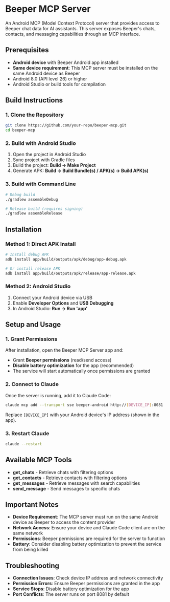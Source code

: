 # Beeper MCP Server

An Android MCP (Model Context Protocol) server that provides access to Beeper chat data for AI assistants. This server exposes Beeper's chats, contacts, and messaging capabilities through an MCP interface.

## Prerequisites

- **Android device** with Beeper Android app installed
- **Same device requirement**: This MCP server must be installed on the same Android device as Beeper
- Android 8.0 (API level 26) or higher
- Android Studio or build tools for compilation

## Build Instructions

### 1. Clone the Repository
```bash
git clone https://github.com/your-repo/beeper-mcp.git
cd beeper-mcp
```

### 2. Build with Android Studio
1. Open the project in Android Studio
2. Sync project with Gradle files
3. Build the project: **Build → Make Project**
4. Generate APK: **Build → Build Bundle(s) / APK(s) → Build APK(s)**

### 3. Build with Command Line
```bash
# Debug build
./gradlew assembleDebug

# Release build (requires signing)
./gradlew assembleRelease
```

## Installation

### Method 1: Direct APK Install
```bash
# Install debug APK
adb install app/build/outputs/apk/debug/app-debug.apk

# Or install release APK
adb install app/build/outputs/apk/release/app-release.apk
```

### Method 2: Android Studio
1. Connect your Android device via USB
2. Enable **Developer Options** and **USB Debugging**
3. In Android Studio: **Run → Run 'app'**

## Setup and Usage

### 1. Grant Permissions
After installation, open the Beeper MCP Server app and:
- Grant **Beeper permissions** (read/send access)
- **Disable battery optimization** for the app (recommended)
- The service will start automatically once permissions are granted

### 2. Connect to Claude
Once the server is running, add it to Claude Code:

```bash
claude mcp add --transport sse beeper-android http://[DEVICE_IP]:8081
```

Replace `[DEVICE_IP]` with your Android device's IP address (shown in the app).

### 3. Restart Claude
```bash
claude --restart
```

## Available MCP Tools

- **get_chats** - Retrieve chats with filtering options
- **get_contacts** - Retrieve contacts with filtering options  
- **get_messages** - Retrieve messages with search capabilities
- **send_message** - Send messages to specific chats

## Important Notes

- **Device Requirement**: The MCP server must run on the same Android device as Beeper to access the content provider
- **Network Access**: Ensure your device and Claude Code client are on the same network
- **Permissions**: Beeper permissions are required for the server to function
- **Battery**: Consider disabling battery optimization to prevent the service from being killed

## Troubleshooting

- **Connection Issues**: Check device IP address and network connectivity
- **Permission Errors**: Ensure Beeper permissions are granted in the app
- **Service Stops**: Disable battery optimization for the app
- **Port Conflicts**: The server runs on port 8081 by default